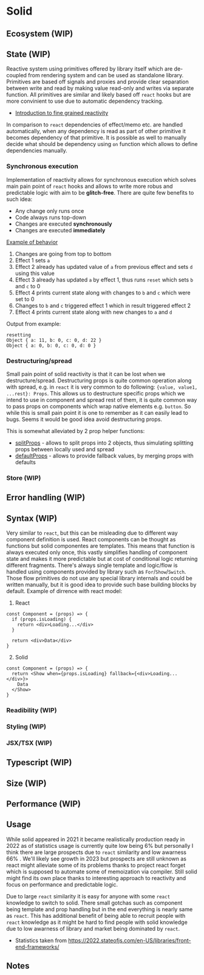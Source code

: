 # Solid

## Ecosystem (WIP)

## State (WIP)

Reactive system using primitives offered by library itself which are de-coupled from rendering system and can be used as standalone library. Primitives are based off signals and proxies and provide clear separation between write and read by making value read-only and writes via separate function. All primitives are similar and likely based off `react` hooks but are more convinient to use due to automatic dependency tracking.

- [Introduction to fine grained reactivity](https://dev.to/ryansolid/a-hands-on-introduction-to-fine-grained-reactivity-3ndf)

In comparison to `react` dependencies of effect/memo etc. are handled automatically, when any dependency is read as part of other primitive it becomes dependency of that primitive. It is possible as well to manually decide what should be dependency using `on` function which allows to define dependencies manually.

### Synchronous execution

Implementation of reactivity allows for synchronous execution which solves main pain point of `react` hooks and allows to write more robus and predictable logic with aim to be **glitch-free**. There are quite few benefits to such idea:
- Any change only runs once
- Code always runs top-down
- Changes are executed **synchronously**
- Changes are executed **immediately**

[Example of behavior](https://github.com/Nvos/comparison2023/tree/master/app-solid/src/State1.tsx)
1. Changes are going from top to bottom
2. Effect 1 sets `a`
3. Effect 2 already has updated value of `a` from previous effect and sets `d` using this value
4. Effect 3 already has updated `a` by effect 1, thus runs `reset` which sets `b` and `c` to 0
5. Effect 4 prints current state along with changes to `b` and `c` which were set to 0
6. Changes to `b` and `c` triggered effect 1 which in result triggered effect 2
7. Effect 4 prints current state along with new changes to `a` and `d`

Output from example:
```
resetting
Object { a: 11, b: 0, c: 0, d: 22 }
Object { a: 0, b: 0, c: 0, d: 0 }
```

### Destructuring/spread
Small pain point of solid reactivity is that it can be lost when we destructure/spread. Destructuring props is quite common operation along with spread, e.g. in `react` it is very common to do following: `{value, value1, ...rest}: Props`. This allows us to destructure specific props which we intend to use in component and spread rest of them, it is quite common way to pass props on components which wrap native elements e.g. `button`. So while this is small pain point it is one to remember as it can easily lead to bugs. Seems it would be good idea avoid destructuring props.

This is somewhat alleviated by 2 prop helper functions:
- [splitProps](https://www.solidjs.com/tutorial/props_split) - allows to split props into 2 objects, thus simulating splitting props between locally used and spread
- [defaultProps](https://www.solidjs.com/tutorial/props_defaults) - allows to provide fallback values, by merging props with defaults

### Store (WIP)

## Error handling (WIP)

## Syntax (WIP)

Very similar to `react`, but this can be misleading due to different way component definition is used. React components can be thought as functions but solid componentes are templates. This means that function is always executed only once, this vastly simplifies handling of component state and makes it more predictable but at cost of conditional logic returning different fragments. There's always single template and logic/flow is handled using components provided by library such as `For`/`Show`/`Switch`. Those flow primitives do not use any special library internals and could be written manually, but it is good idea to provide such base building blocks by default. Example of dirrence with react model:

1. React
```tsx
const Component = (props) => {
  if (props.isLoading) {
    return <div>Loading...</div>
  }

  return <div>Data</div>
}
```
2. Solid 
```tsx
const Component = (props) => {
  return <Show when={props.isLoading} fallback={<div>Loading...</div>}>
    Data
  </Show>
}
```

### Readibility (WIP)

### Styling (WIP)

### JSX/TSX (WIP)

## Typescript (WIP)

## Size (WIP)

## Performance (WIP)

## Usage

While solid appeared in 2021 it became realistically production ready in 2022 as of statistics usage is currently quite low being 6% but personally I think there are large prospects due to `react` similarity and low awarness 66% . We'll likely see growth in 2023 but prospects are still unknown as react might alleviate some of its problems thanks to project react forget which is supposed to automate some of memoization via compiler. Still solid might find its own place thanks to interesting approach to reactivity and focus on performance and predictable logic.

Due to large `react` similarity it is easy for anyone with some `react` knowledge to switch to solid. There small gotchas such as component being template and prop handling but in the end everything is nearly same as `react`. This has additional benefit of being able to recruit people with `react` knowledge as it might be hard to find people with solid knowledge due to low awarness of library and market being dominated by `react`.

- Statistics taken from https://2022.stateofjs.com/en-US/libraries/front-end-frameworks/

## Notes